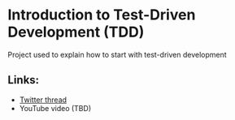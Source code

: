 # Introduction to Test-Driven Development (TDD)

Project used to explain how to start with test-driven development

## Links: 
* [Twitter thread](https://bit.ly/3gPAXih)
* YouTube video (TBD)